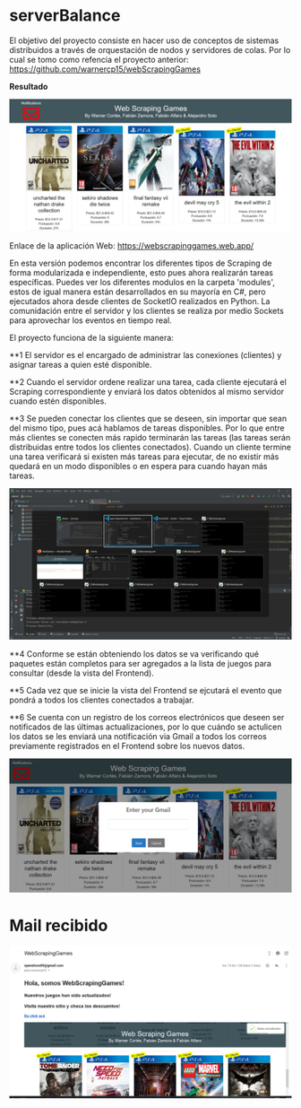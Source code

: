 # serverBalance


El objetivo del proyecto consiste en hacer uso de conceptos de sistemas distribuidos a través de orquestación de nodos y servidores de colas. Por lo cual se tomo como refencia el proyecto anterior: https://github.com/warnercp15/webScrapingGames

**Resultado**

![vistaWeb](<./assets/result.jpeg>)

Enlace de la aplicación Web: https://webscrapinggames.web.app/

En esta versión podemos encontrar los diferentes tipos de Scraping de forma modularizada e independiente, esto pues ahora  realizarán tareas específicas. Puedes ver los diferentes modulos en la carpeta 'modules', estos de igual manera están desarrollados en su mayoría en C#, pero ejecutados ahora desde clientes de SocketIO realizados en Python. La comunidación entre el servidor y los clientes se realiza por medio Sockets para aprovechar los eventos en tiempo real.

El proyecto funciona de la siguiente manera: 

**1 El servidor es el encargado de administrar las conexiones (clientes) y asignar tareas a quien esté disponible.

**2 Cuando el servidor ordene realizar una tarea, cada cliente ejecutará el Scraping correspondiente y enviará los datos obtenidos al mismo servidor cuando estén disponibles.



**3 Se pueden conectar los clientes que se deseen, sin importar que sean del mismo tipo, pues acá hablamos de tareas disponibles. Por lo que entre más clientes se conecten más rapido terminarán las tareas (las tareas serán distribuidas entre todos los clientes conectados). Cuando un cliente termine una tarea verificará si existen más tareas para ejecutar, de no existir más quedará en un modo disponibles o en espera para cuando hayan más tareas.

![multiClientes](<./assets/processing.jpeg>)

**4 Conforme se están obteniendo los datos se va verificando qué paquetes están completos para ser agregados a la lista de juegos para consultar (desde la vista del Frontend).

**5 Cada vez que se inicie la vista del Frontend se ejcutará el evento que pondrá a todos los clientes conectados a trabajar.

**6 Se cuenta con un registro de los correos electrónicos que deseen ser notificados de las últimas actualizaciones, por lo que cuándo se actulicen los datos se les enviará una notificación via Gmail a todos los correos previamente registrados en el Frontend sobre los nuevos datos. 

![multiClientes](<./assets/register.jpeg>)

# Mail recibido
![multiClientes](<./assets/mail.jpeg>)